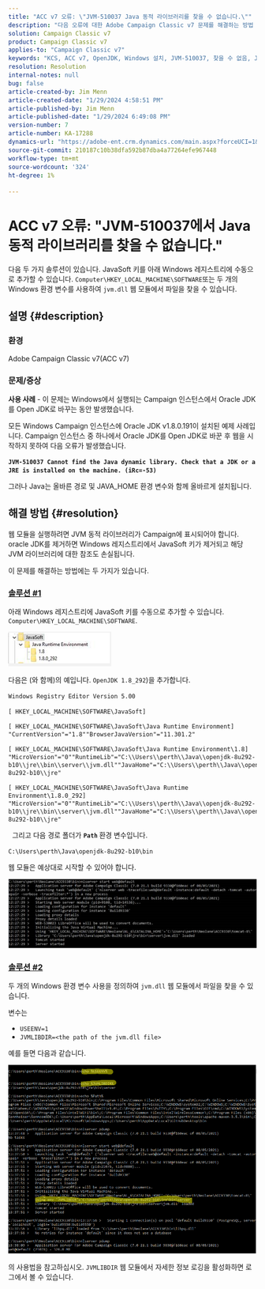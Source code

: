 ```yaml
---
title: "ACC v7 오류: \"JVM-510037 Java 동적 라이브러리를 찾을 수 없습니다.\""
description: "다음 오류에 대한 Adobe Campaign Classic v7 문제를 해결하는 방법 알아보기: \"JVM-510037 Java 동적 라이브러리를 찾을 수 없음.\""
solution: Campaign Classic v7
product: Campaign Classic v7
applies-to: "Campaign Classic v7"
keywords: "KCS, ACC v7, OpenJDK, Windows 설치, JVM-510037, 찾을 수 없음, Java 동적 라이브러리, Adobe Campaign Classic v7, 문제 해결"
resolution: Resolution
internal-notes: null
bug: false
article-created-by: Jim Menn
article-created-date: "1/29/2024 4:58:51 PM"
article-published-by: Jim Menn
article-published-date: "1/29/2024 6:49:08 PM"
version-number: 7
article-number: KA-17288
dynamics-url: "https://adobe-ent.crm.dynamics.com/main.aspx?forceUCI=1&pagetype=entityrecord&etn=knowledgearticle&id=6d2368a8-c7be-ee11-9079-6045bd006268"
source-git-commit: 210187c10b38dfa592b87dba4a77264efe967448
workflow-type: tm+mt
source-wordcount: '324'
ht-degree: 1%

---
```


# ACC v7 오류: &quot;JVM-510037에서 Java 동적 라이브러리를 찾을 수 없습니다.&quot;


다음 두 가지 솔루션이 있습니다. JavaSoft 키를 아래 Windows 레지스트리에 수동으로 추가할 수 있습니다. `Computer\HKEY_LOCAL_MACHINE\SOFTWARE`또는 두 개의 Windows 환경 변수를 사용하여 `jvm.dll` 웹 모듈에서 파일을 찾을 수 있습니다.

## 설명 {#description}


### <b>환경</b>

Adobe Campaign Classic v7(ACC v7)



### <b>문제/증상</b>

<b>사용 사례</b> - 이 문제는 Windows에서 실행되는 Campaign 인스턴스에서 Oracle JDK를 Open JDK로 바꾸는 동안 발생했습니다.

모든 Windows Campaign 인스턴스에 Oracle JDK v1.8.0.191이 설치된 예제 사례입니다. Campaign 인스턴스 중 하나에서 Oracle JDK를 Open JDK로 바꾼 후 웹을 시작하지 못하여 다음 오류가 발생했습니다.

<b>`JVM-510037 Cannot find the Java dynamic library. Check that a JDK or a JRE is installed on the machine. (iRc=-53)`</b>

그러나 Java는 올바른 경로 및 JAVA_HOME 환경 변수와 함께 올바르게 설치됩니다.


## 해결 방법 {#resolution}


웹 모듈을 실행하려면 JVM 동적 라이브러리가 Campaign에 표시되어야 합니다. oracle JDK를 제거하면 Windows 레지스트리에서 JavaSoft 키가 제거되고 해당 JVM 라이브러리에 대한 참조도 손실됩니다.

이 문제를 해결하는 방법에는 두 가지가 있습니다.

### <u>솔루션 #1</u>

아래 Windows 레지스트리에 JavaSoft 키를 수동으로 추가할 수 있습니다. `Computer\HKEY_LOCAL_MACHINE\SOFTWARE`.

![](assets/de72732e-d310-ec11-b6e6-000d3a597e01.png)

다음은 (와 함께)의 예입니다. `OpenJDK 1.8_292`)을 추가합니다.

`Windows Registry Editor Version 5.00`

`[ HKEY_LOCAL_MACHINE\SOFTWARE\JavaSoft]`




```
[ HKEY_LOCAL_MACHINE\SOFTWARE\JavaSoft\Java Runtime Environment] "CurrentVersion"="1.8""BrowserJavaVersion"="11.301.2"
```





```
[ HKEY_LOCAL_MACHINE\SOFTWARE\JavaSoft\Java Runtime Environment\1.8] "MicroVersion"="0""RuntimeLib"="C:\\Users\\perth\\Java\\openjdk-8u292-b10\\jre\\bin\\server\\jvm.dll""JavaHome"="C:\\Users\\perth\\Java\\openjdk-8u292-b10\\jre"
```





```
[ HKEY_LOCAL_MACHINE\SOFTWARE\JavaSoft\Java Runtime Environment\1.8.0_292] "MicroVersion"="0""RuntimeLib"="C:\\Users\\perth\\Java\\openjdk-8u292-b10\\jre\\bin\\server\\jvm.dll""JavaHome"="C:\\Users\\perth\\Java\\openjdk-8u292-b10\\jre"
```


 
그리고 다음 경로 폴더가 <b>`Path` </b>환경 변수입니다.

`C:\Users\perth\Java\openjdk-8u292-b10\bin`

웹 모듈은 예상대로 시작할 수 있어야 합니다.

![](assets/f9d275cf-d910-ec11-b6e6-000d3a597e01.png)

### <u>솔루션 #2</u>

두 개의 Windows 환경 변수 사용을 정의하여 `jvm.dll` 웹 모듈에서 파일을 찾을 수 있습니다.

변수는

- `USEENV=1`
- `JVMLIBDIR=<the path of the jvm.dll file>`


예를 들면 다음과 같습니다.

![](assets/108e8694-d814-ec11-b6e6-002248047155.png)

의 사용법을 참고하십시오. `JVMLIBDIR` 웹 모듈에서 자세한 정보 로깅을 활성화하면 로그에서 볼 수 있습니다.
